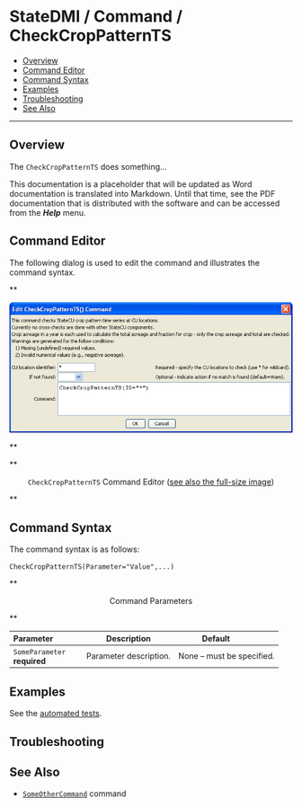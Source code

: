 # StateDMI / Command / CheckCropPatternTS #

* [Overview](#overview)
* [Command Editor](#command-editor)
* [Command Syntax](#command-syntax)
* [Examples](#examples)
* [Troubleshooting](#troubleshooting)
* [See Also](#see-also)

-------------------------

## Overview ##

The `CheckCropPatternTS` does something...

This documentation is a placeholder that will be updated as Word documentation is translated into Markdown.
Until that time, see the PDF documentation that is distributed with the software and can be accessed
from the ***Help*** menu.

## Command Editor ##

The following dialog is used to edit the command and illustrates the command syntax.

**<p style="text-align: center;">
![CheckCropPatternTS](CheckCropPatternTS.png)
</p>**

**<p style="text-align: center;">
`CheckCropPatternTS` Command Editor (<a href="../CheckCropPatternTS.png">see also the full-size image</a>)
</p>**

## Command Syntax ##

The command syntax is as follows:

```text
CheckCropPatternTS(Parameter="Value",...)
```
**<p style="text-align: center;">
Command Parameters
</p>**

| **Parameter**&nbsp;&nbsp;&nbsp;&nbsp;&nbsp;&nbsp;&nbsp;&nbsp;&nbsp;&nbsp;&nbsp;&nbsp; | **Description** | **Default**&nbsp;&nbsp;&nbsp;&nbsp;&nbsp;&nbsp;&nbsp;&nbsp;&nbsp;&nbsp; |
| --------------|-----------------|----------------- |
|`SomeParameter`<br>**required**|Parameter description.|None – must be specified.|

## Examples ##

See the [automated tests](https://github.com/OpenCDSS/cdss-app-statedmi-test/tree/master/test/regression/commands/CheckCropPatternTS).

## Troubleshooting ##

## See Also ##

* [`SomeOtherCommand`](../SomeOtherCommand/SomeOtherCommand) command

